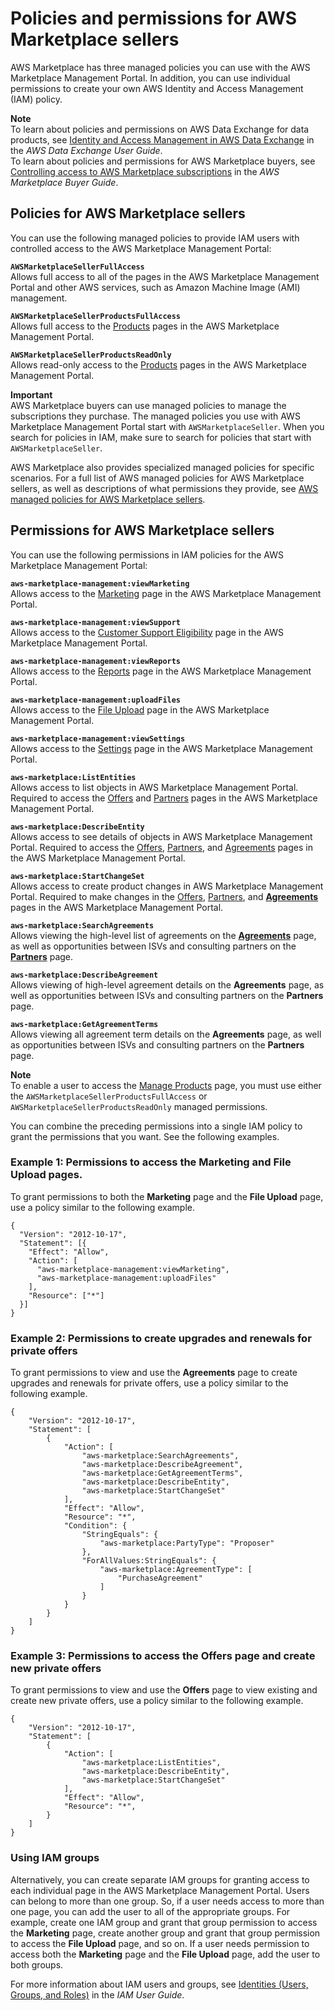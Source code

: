 # Policies and permissions for AWS Marketplace sellers<a name="detailed-management-portal-permissions"></a>

 AWS Marketplace has three managed policies you can use with the AWS Marketplace Management Portal\. In addition, you can use individual permissions to create your own AWS Identity and Access Management \(IAM\) policy\. 

**Note**  
To learn about policies and permissions on AWS Data Exchange for data products, see [Identity and Access Management in AWS Data Exchange](https://docs.aws.amazon.com/data-exchange/latest/userguide/auth-access.html) in the *AWS Data Exchange User Guide*\.  
To learn about policies and permissions for AWS Marketplace buyers, see [ Controlling access to AWS Marketplace subscriptions](https://docs.aws.amazon.com/marketplace/latest/buyerguide/buyer-iam-users-groups-policies.html) in the *AWS Marketplace Buyer Guide*\.

## Policies for AWS Marketplace sellers<a name="seller-managed-policies"></a>

You can use the following managed policies to provide IAM users with controlled access to the AWS Marketplace Management Portal:

**`AWSMarketplaceSellerFullAccess`**  
Allows full access to all of the pages in the AWS Marketplace Management Portal and other AWS services, such as Amazon Machine Image \(AMI\) management\.

**`AWSMarketplaceSellerProductsFullAccess`**  
Allows full access to the [Products](https://aws.amazon.com/marketplace/management/products/) pages in the AWS Marketplace Management Portal\.

**`AWSMarketplaceSellerProductsReadOnly`**  
Allows read\-only access to the [Products](https://aws.amazon.com/marketplace/management/products/) pages in the AWS Marketplace Management Portal\.

**Important**  
AWS Marketplace buyers can use managed policies to manage the subscriptions they purchase\. The managed policies you use with AWS Marketplace Management Portal start with `AWSMarketplaceSeller`\. When you search for policies in IAM, make sure to search for policies that start with `AWSMarketplaceSeller`\. 

AWS Marketplace also provides specialized managed policies for specific scenarios\. For a full list of AWS managed policies for AWS Marketplace sellers, as well as descriptions of what permissions they provide, see [AWS managed policies for AWS Marketplace sellers](security-iam-awsmanpol.md)\.

## Permissions for AWS Marketplace sellers<a name="seller-ammp-permissions"></a>

You can use the following permissions in IAM policies for the AWS Marketplace Management Portal:

**`aws-marketplace-management:viewMarketing`**  
Allows access to the [Marketing](https://aws.amazon.com/marketplace/management/marketing/) page in the AWS Marketplace Management Portal\.

**`aws-marketplace-management:viewSupport`**  
Allows access to the [Customer Support Eligibility](https://aws.amazon.com/marketplace/management/support/) page in the AWS Marketplace Management Portal\.

**`aws-marketplace-management:viewReports`**  
Allows access to the [Reports](https://aws.amazon.com/marketplace/management/reports/) page in the AWS Marketplace Management Portal\.

**`aws-marketplace-management:uploadFiles`**  
Allows access to the [File Upload](https://aws.amazon.com/marketplace/management/product-load/) page in the AWS Marketplace Management Portal\.

**`aws-marketplace-management:viewSettings`**  
Allows access to the [Settings](https://aws.amazon.com/marketplace/management/seller-settings/account) page in the AWS Marketplace Management Portal\. 

**`aws-marketplace:ListEntities`**  
Allows access to list objects in AWS Marketplace Management Portal\. Required to access the [Offers](https://aws.amazon.com/marketplace/management/offers) and [Partners](https://aws.amazon.com/marketplace/management/partners) pages in the AWS Marketplace Management Portal\. 

**`aws-marketplace:DescribeEntity`**  
Allows access to see details of objects in AWS Marketplace Management Portal\. Required to access the [Offers](https://aws.amazon.com/marketplace/management/offers), [Partners](https://aws.amazon.com/marketplace/management/partners), and [Agreements](https://aws.amazon.com/marketplace/management/agreements) pages in the AWS Marketplace Management Portal\. 

**`aws-marketplace:StartChangeSet`**  
Allows access to create product changes in AWS Marketplace Management Portal\. Required to make changes in the [Offers](https://aws.amazon.com/marketplace/management/offers), [Partners](https://aws.amazon.com/marketplace/management/partners), and [**Agreements**](private-offers-upgrades-and-renewals.md) pages in the AWS Marketplace Management Portal\. 

**`aws-marketplace:SearchAgreements`**  
Allows viewing the high\-level list of agreements on the [**Agreements**](private-offers-upgrades-and-renewals.md) page, as well as opportunities between ISVs and consulting partners on the [**Partners**](consulting-partner-offers.md) page\.

**`aws-marketplace:DescribeAgreement`**  
Allows viewing of high\-level agreement details on the **Agreements** page, as well as opportunities between ISVs and consulting partners on the **Partners** page\.

**`aws-marketplace:GetAgreementTerms`**  
Allows viewing all agreement term details on the **Agreements** page, as well as opportunities between ISVs and consulting partners on the **Partners** page\.

**Note**  
 To enable a user to access the [Manage Products](https://aws.amazon.com/marketplace/management/products/) page, you must use either the `AWSMarketplaceSellerProductsFullAccess` or `AWSMarketplaceSellerProductsReadOnly` managed permissions\. 

You can combine the preceding permissions into a single IAM policy to grant the permissions that you want\. See the following examples\.

### Example 1: Permissions to access the Marketing and File Upload pages\.<a name="seller-ammp-permissions-example1"></a>

To grant permissions to both the **Marketing** page and the **File Upload** page, use a policy similar to the following example\. 

```
{
  "Version": "2012-10-17",
  "Statement": [{
    "Effect": "Allow",
    "Action": [
      "aws-marketplace-management:viewMarketing",
      "aws-marketplace-management:uploadFiles"
    ],
    "Resource": ["*"]
  }]
}
```

### Example 2: Permissions to create upgrades and renewals for private offers<a name="seller-ammp-permissions-example2"></a>

To grant permissions to view and use the **Agreements** page to create upgrades and renewals for private offers, use a policy similar to the following example\.

```
{
    "Version": "2012-10-17",
    "Statement": [
        {
            "Action": [
                "aws-marketplace:SearchAgreements",
                "aws-marketplace:DescribeAgreement",
                "aws-marketplace:GetAgreementTerms",
                "aws-marketplace:DescribeEntity",
                "aws-marketplace:StartChangeSet"
            ],
            "Effect": "Allow",
            "Resource": "*",
            "Condition": {
                "StringEquals": {
                    "aws-marketplace:PartyType": "Proposer"
                },
                "ForAllValues:StringEquals": {
                    "aws-marketplace:AgreementType": [
                        "PurchaseAgreement"
                    ]
                }
            }
        }
    ]
}
```

### Example 3: Permissions to access the Offers page and create new private offers<a name="seller-ammp-permissions-example3"></a>

To grant permissions to view and use the **Offers** page to view existing and create new private offers, use a policy similar to the following example\.

```
{
    "Version": "2012-10-17",
    "Statement": [
        {
            "Action": [
                "aws-marketplace:ListEntities",
                "aws-marketplace:DescribeEntity",
                "aws-marketplace:StartChangeSet"
            ],
            "Effect": "Allow",
            "Resource": "*",
        }
    ]
}
```

### Using IAM groups<a name="seller-ammp-permissions-iam-groups"></a>

Alternatively, you can create separate IAM groups for granting access to each individual page in the AWS Marketplace Management Portal\. Users can belong to more than one group\. So, if a user needs access to more than one page, you can add the user to all of the appropriate groups\. For example, create one IAM group and grant that group permission to access the **Marketing** page, create another group and grant that group permission to access the **File Upload** page, and so on\. If a user needs permission to access both the **Marketing** page and the **File Upload** page, add the user to both groups\.

For more information about IAM users and groups, see [Identities \(Users, Groups, and Roles\)](https://docs.aws.amazon.com/IAM/latest/UserGuide/id.html) in the *IAM User Guide*\. 